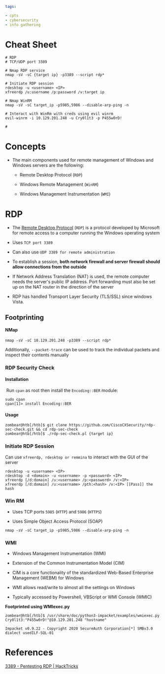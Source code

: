 ```yaml
tags:

- cpts
- cybersecurity
- info gathering
```

# Cheat Sheet

```shell
# RDP
# TCP/UDP port 3389

# Nmap RDP service
nmap -sV -sC {target ip} -p3389 --script rdp*

# Initiate RDP session
rdesktop -u <username> <IP>
xfreerdp /u:username /p:password /v:target ip

# Nmap WinRM
nmap -sV -sC target_ip -p5985,5986 --disable-arp-ping -n

# Interact with WinRm with creds using evil winrm
evil-winrm -i 10.129.201.248 -u Cry0l1t3 -p P455w0rD!

# 
```



# Concepts

- The main components used for remote management of Windows and Windows servers are the following:
  
  - Remote Desktop Protocol (`RDP`)
  
  - Windows Remote Management (`WinRM`)
  
  - Windows Management Instrumentation (`WMI`)



# RDP

- The [Remote Desktop Protocol](https://docs.microsoft.com/en-us/troubleshoot/windows-server/remote/understanding-remote-desktop-protocol) (`RDP`) is a protocol developed by Microsoft for remote access to a computer running the Windows operating system

- Uses `TCP port 3389`

- Can also use `UDP 3389 for remote administration`

- To establish a session, **both network firewall and server firewall should allow connections from the outside**

- If Network Address Translation (NAT) is used, the remote computer needs the server's public IP address. Port forwarding must also be set up on the NAT router in the direction of the server

- RDP has handled Transport Layer Security (TLS/SSL) since windows Vista.



## Footprinting

#### NMap

```shell-session
nmap -sV -sC 10.129.201.248 -p3389 --script rdp*
```

Additionally, `--packet-trace` can be used to track the individual packets and inspect their contents manually



### RDP Security Check

#### Installation

 Run `cpan` as root then install the `Encoding::BER` module:

```shell
sudo cpan
cpan[1]> install Encoding::BER
```



#### Usage

```shell
zombear@htb[/htb]$ git clone https://github.com/CiscoCXSecurity/rdp-sec-check.git && cd rdp-sec-check
zombear@htb[/htb]$ ./rdp-sec-check.pl {target ip}
```



### Initiate RDP Session

Can use `xfreerdp, rdesktop or remmina` to interact with the GUI of the server

```shell
rdesktop -u <username> <IP>
rdesktop -d <domain> -u <username> -p <password> <IP>
xfreerdp [/d:domain] /u:<username> /p:<password> /v:<IP>
xfreerdp [/d:domain] /u:<username> /pth:<hash> /v:<IP> [[Pass]] the hash
```



### Win RM

- Uses TCP ports `5985` (`HTTP`) and `5986` (`HTTPS`)

- Uses Simple Object Access Protocol (SOAP)

```shell
nmap -sV -sC target_ip -p5985,5986 --disable-arp-ping -n
```



### WMI

- Windows Management Instrumentation (WMI)

- Extension of the Common Instrumentation Model (CIM)

- CIM is a core functionality of the standardized Web-Based Enterprise Management (WEBM) for Windows

- WMI allows read/write to almost all the settings on Windows

- Typically accessed by Powershell, VBScript or WMI Console (WMIC)



**Footprinted using WMIexec.py**

```shell
zombear@htb[/htb]$ /usr/share/doc/python3-impacket/examples/wmiexec.py Cry0l1t3:"P455w0rD!"@10.129.201.248 "hostname"

Impacket v0.9.22 - Copyright 2020 SecureAuth Corporation[*] SMBv3.0 dialect usedILF-SQL-01
```





# References

[3389 - Pentesting RDP | HackTricks](https://book.hacktricks.xyz/network-services-pentesting/pentesting-rdp)